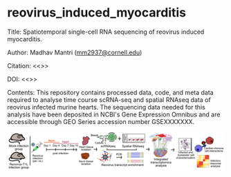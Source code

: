 # reovirus_induced_myocarditis

Title: Spatiotemporal single-cell RNA sequencing of reovirus induced myocarditis.

Author: Madhav Mantri (mm2937@cornell.edu)

Citation: <<>>

DOI: <<>>

Contents: This repository contains processed data, code, and meta data required to analyse time course scRNA-seq and spatial RNAseq data of reovirus infected murine hearts. The sequencing data needed for this analysis have been deposited in NCBI's Gene Expression Omnibus and are accessible through GEO Series accession number GSEXXXXXXX.

![alt text](https://github.com/madhavmantri/reovirus_induced_myocarditis/blob/main/readme_images/flowchart.png)
